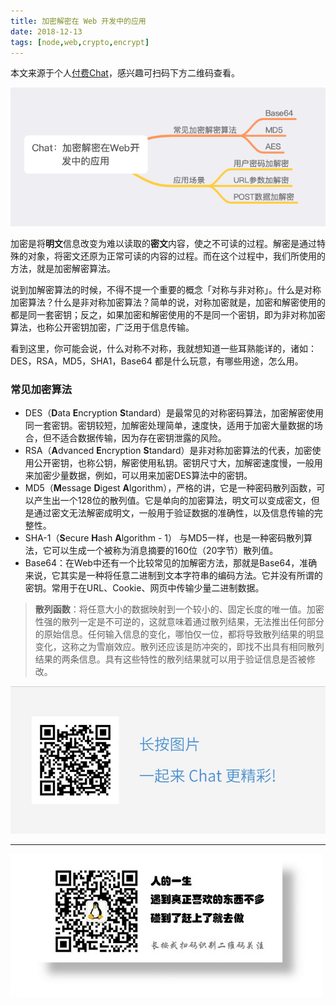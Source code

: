 ```yaml
---
title: 加密解密在 Web 开发中的应用
date: 2018-12-13
tags: [node,web,crypto,encrypt]
---
```


本文来源于个人[付费Chat](https://gitbook.cn/gitchat/activity/5bee150713884a03fccd626d)，感兴趣可扫码下方二维码查看。

![](/image/2018-12-13-14-56-15.png)

加密是将**明文**信息改变为难以读取的**密文**内容，使之不可读的过程。解密是通过特殊的对象，将密文还原为正常可读的内容的过程。而在这个过程中，我们所使用的方法，就是加密解密算法。

说到加解密算法的时候，不得不提一个重要的概念「对称与非对称」。什么是对称加密算法？什么是非对称加密算法？简单的说，对称加密就是，加密和解密使用的都是同一套密钥；反之，如果加密和解密使用的不是同一个密钥，即为非对称加密算法，也称公开密钥加密，广泛用于信息传输。

看到这里，你可能会说，什么对称不对称，我就想知道一些耳熟能详的，诸如：DES，RSA，MD5，SHA1，Base64 都是什么玩意，有哪些用途，怎么用。

### 常见加密算法
- DES（**D**ata **E**ncryption **S**tandard）是最常见的对称密码算法，加密解密使用同一套密钥。密钥较短，加解密处理简单，速度快，适用于加密大量数据的场合，但不适合数据传输，因为存在密钥泄露的风险。
- RSA（**A**dvanced **E**ncryption **S**tandard）是非对称加密算法的代表，加密使用公开密钥，也称公钥，解密使用私钥。密钥尺寸大，加解密速度慢，一般用来加密少量数据，例如，可以用来加密DES算法中的密钥。
- MD5（**M**essage **D**igest **A**lgorithm），严格的讲，它是一种密码散列函数，可以产生出一个128位的散列值。它是单向的加密算法，明文可以变成密文，但是通过密文无法解密成明文，一般用于验证数据的准确性，以及信息传输的完整性。
- SHA-1（**S**ecure **H**ash **A**lgorithm - 1） 与MD5一样，也是一种密码散列算法，它可以生成一个被称为消息摘要的160位（20字节）散列值。
- Base64：在Web中还有一个比较常见的加解密方法，那就是Base64，准确来说，它其实是一种将任意二进制到文本字符串的编码方法。它并没有所谓的密钥。常用于在URL、Cookie、网页中传输少量二进制数据。

> **散列函数**：将任意大小的数据映射到一个较小的、固定长度的唯一值。加密性强的散列一定是不可逆的，这就意味着通过散列结果，无法推出任何部分的原始信息。任何输入信息的变化，哪怕仅一位，都将导致散列结果的明显变化，这称之为雪崩效应。散列还应该是防冲突的，即找不出具有相同散列结果的两条信息。具有这些特性的散列结果就可以用于验证信息是否被修改。

![](/image/IMG_0547.JPG)

---
![](/image/weixin.jpg)